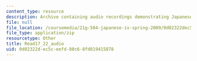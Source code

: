 ```yaml
---
content_type: resource
description: Archive containing audio recordings demonstrating Japanese pronunciation.
file: null
file_location: /coursemedia/21g-504-japanese-iv-spring-2009/0d02322dec5ceefd80c68fd819415878_Read17_22_audio.zip
file_type: application/zip
resourcetype: Other
title: Read17_22_audio
uid: 0d02322d-ec5c-eefd-80c6-8fd819415878
---
```

